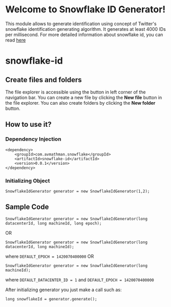 # Welcome to Snowflake ID Generator!

This module allows to generate identification using concept of Twitter's snowflake identification generating algorithm. It generates at least 4000 IDs per millisecond. For more detailed information about snowflake id, you can read [here](https://en.wikipedia.org/wiki/Snowflake_ID)


# snowflake-id

## Create files and folders

The file explorer is accessible using the button in left corner of the navigation bar. You can create a new file by clicking the **New file** button in the file explorer. You can also create folders by clicking the **New folder** button.

## How to use it?

### Dependency Injection
```
<dependency>
    <groupId>com.avmathman.snowflake</groupId>
    <artifactId>snowflake-id</artifactId>
    <version>0.0.1</version>
</dependency>
```
### Initializing Object
```
SnowflakeIdGenerator generator = new SnowflakeIdGenerator(1,2);
```

## Sample Code
```
SnowflakeIdGenerator generator = new SnowflakeIdGenerator(long datacenterId, long machineId, long epoch);
```
OR
```
SnowflakeIdGenerator generator = new SnowflakeIdGenerator(long datacenterId, long machineId);
```
where ```DEFAULT_EPOCH = 1420070400000```
OR
```
SnowflakeIdGenerator generator = new SnowflakeIdGenerator(long machineId);
```
where ```DEFAULT_DATACENTER_ID = 1``` and  ```DEFAULT_EPOCH = 1420070400000```

After initializing generator you just make a call such as:
```
long snowflakeId = generator.generate();
```
